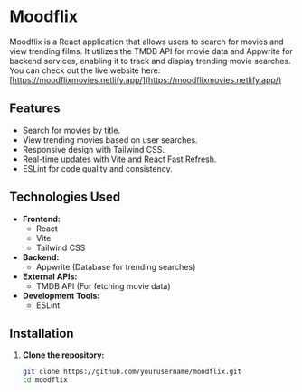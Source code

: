 # Moodflix

Moodflix is a React application that allows users to search for movies and view trending films. It utilizes the TMDB API for movie data and Appwrite for backend services, enabling it to track and display trending movie searches.  You can check out the live website here: [https://moodflixmovies.netlify.app/](https://moodflixmovies.netlify.app/)

## Features

- Search for movies by title.
- View trending movies based on user searches.
- Responsive design with Tailwind CSS.
- Real-time updates with Vite and React Fast Refresh.
- ESLint for code quality and consistency.

## Technologies Used

- **Frontend:**
    - React
    - Vite
    - Tailwind CSS
- **Backend:**
    - Appwrite (Database for trending searches)
- **External APIs:**
    - TMDB API (For fetching movie data)
- **Development Tools:**
    - ESLint 

## Installation

1. **Clone the repository:**
   ```bash
   git clone https://github.com/yourusername/moodflix.git
   cd moodflix